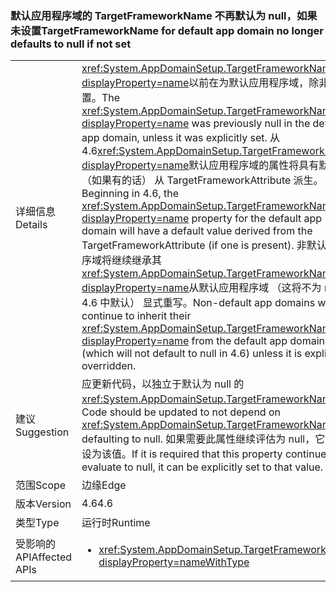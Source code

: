 ### <a name="targetframeworkname-for-default-app-domain-no-longer-defaults-to-null-if-not-set"></a><span data-ttu-id="905b4-101">默认应用程序域的 TargetFrameworkName 不再默认为 null，如果未设置</span><span class="sxs-lookup"><span data-stu-id="905b4-101">TargetFrameworkName for default app domain no longer defaults to null if not set</span></span>

|   |   |
|---|---|
|<span data-ttu-id="905b4-102">详细信息</span><span class="sxs-lookup"><span data-stu-id="905b4-102">Details</span></span>|<span data-ttu-id="905b4-103"><xref:System.AppDomainSetup.TargetFrameworkName?displayProperty=name>以前在为默认应用程序域，除非显式设置。</span><span class="sxs-lookup"><span data-stu-id="905b4-103">The <xref:System.AppDomainSetup.TargetFrameworkName?displayProperty=name> was previously null in the default app domain, unless it was explicitly set.</span></span> <span data-ttu-id="905b4-104">从 4.6<xref:System.AppDomainSetup.TargetFrameworkName?displayProperty=name>默认应用程序域的属性将具有默认值 （如果有的话） 从 TargetFrameworkAttribute 派生。</span><span class="sxs-lookup"><span data-stu-id="905b4-104">Beginning in 4.6, the <xref:System.AppDomainSetup.TargetFrameworkName?displayProperty=name> property for the default app domain will have a default value derived from the TargetFrameworkAttribute (if one is present).</span></span> <span data-ttu-id="905b4-105">非默认应用程序域将继续继承其<xref:System.AppDomainSetup.TargetFrameworkName?displayProperty=name>从默认应用程序域 （这将不为 null 4.6 中默认） 显式重写。</span><span class="sxs-lookup"><span data-stu-id="905b4-105">Non-default app domains will continue to inherit their <xref:System.AppDomainSetup.TargetFrameworkName?displayProperty=name> from the default app domain (which will not default to null in 4.6) unless it is explicitly overridden.</span></span>|
|<span data-ttu-id="905b4-106">建议</span><span class="sxs-lookup"><span data-stu-id="905b4-106">Suggestion</span></span>|<span data-ttu-id="905b4-107">应更新代码，以独立于默认为 null 的 <xref:System.AppDomainSetup.TargetFrameworkName>。</span><span class="sxs-lookup"><span data-stu-id="905b4-107">Code should be updated to not depend on <xref:System.AppDomainSetup.TargetFrameworkName> defaulting to null.</span></span> <span data-ttu-id="905b4-108">如果需要此属性继续评估为 null，它可显式设为该值。</span><span class="sxs-lookup"><span data-stu-id="905b4-108">If it is required that this property continue to evaluate to null, it can be explicitly set to that value.</span></span>|
|<span data-ttu-id="905b4-109">范围</span><span class="sxs-lookup"><span data-stu-id="905b4-109">Scope</span></span>|<span data-ttu-id="905b4-110">边缘</span><span class="sxs-lookup"><span data-stu-id="905b4-110">Edge</span></span>|
|<span data-ttu-id="905b4-111">版本</span><span class="sxs-lookup"><span data-stu-id="905b4-111">Version</span></span>|<span data-ttu-id="905b4-112">4.6</span><span class="sxs-lookup"><span data-stu-id="905b4-112">4.6</span></span>|
|<span data-ttu-id="905b4-113">类型</span><span class="sxs-lookup"><span data-stu-id="905b4-113">Type</span></span>|<span data-ttu-id="905b4-114">运行时</span><span class="sxs-lookup"><span data-stu-id="905b4-114">Runtime</span></span>|
|<span data-ttu-id="905b4-115">受影响的 API</span><span class="sxs-lookup"><span data-stu-id="905b4-115">Affected APIs</span></span>|<ul><li><xref:System.AppDomainSetup.TargetFrameworkName?displayProperty=nameWithType></li></ul>|

